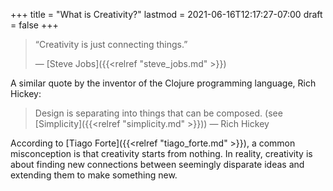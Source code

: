 +++
title = "What is Creativity?"
lastmod = 2021-06-16T12:17:27-07:00
draft = false
+++

> “Creativity is just connecting things.”
>
> — [Steve Jobs]({{<relref "steve_jobs.md" >}})

A similar quote by the inventor of the Clojure programming language, Rich Hickey:

> Design is separating into things that can be composed. (see [Simplicity]({{<relref "simplicity.md" >}}))
> — Rich Hickey

According to [Tiago Forte]({{<relref "tiago_forte.md" >}}), a common misconception is that creativity starts from nothing. In reality, creativity is about finding new connections between seemingly disparate ideas and extending them to make something new.